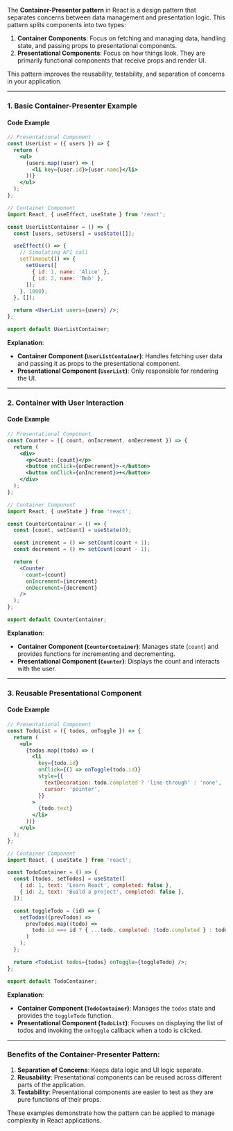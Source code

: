 The **Container-Presenter pattern** in React is a design pattern that separates concerns between data management and presentation logic. This pattern splits components into two types:

1. **Container Components**: Focus on fetching and managing data, handling state, and passing props to presentational components.
2. **Presentational Components**: Focus on how things look. They are primarily functional components that receive props and render UI.

This pattern improves the reusability, testability, and separation of concerns in your application.

---

### 1. **Basic Container-Presenter Example**

#### Code Example

```jsx
// Presentational Component
const UserList = ({ users }) => {
  return (
    <ul>
      {users.map((user) => (
        <li key={user.id}>{user.name}</li>
      ))}
    </ul>
  );
};

// Container Component
import React, { useEffect, useState } from 'react';

const UserListContainer = () => {
  const [users, setUsers] = useState([]);

  useEffect(() => {
    // Simulating API call
    setTimeout(() => {
      setUsers([
        { id: 1, name: 'Alice' },
        { id: 2, name: 'Bob' },
      ]);
    }, 1000);
  }, []);

  return <UserList users={users} />;
};

export default UserListContainer;
```

**Explanation**:
- **Container Component (`UserListContainer`)**: Handles fetching user data and passing it as props to the presentational component.
- **Presentational Component (`UserList`)**: Only responsible for rendering the UI.

---

### 2. **Container with User Interaction**

#### Code Example

```jsx
// Presentational Component
const Counter = ({ count, onIncrement, onDecrement }) => {
  return (
    <div>
      <p>Count: {count}</p>
      <button onClick={onDecrement}>-</button>
      <button onClick={onIncrement}>+</button>
    </div>
  );
};

// Container Component
import React, { useState } from 'react';

const CounterContainer = () => {
  const [count, setCount] = useState(0);

  const increment = () => setCount(count + 1);
  const decrement = () => setCount(count - 1);

  return (
    <Counter
      count={count}
      onIncrement={increment}
      onDecrement={decrement}
    />
  );
};

export default CounterContainer;
```

**Explanation**:
- **Container Component (`CounterContainer`)**: Manages state (`count`) and provides functions for incrementing and decrementing.
- **Presentational Component (`Counter`)**: Displays the count and interacts with the user.

---

### 3. **Reusable Presentational Component**

#### Code Example

```jsx
// Presentational Component
const TodoList = ({ todos, onToggle }) => {
  return (
    <ul>
      {todos.map((todo) => (
        <li
          key={todo.id}
          onClick={() => onToggle(todo.id)}
          style={{
            textDecoration: todo.completed ? 'line-through' : 'none',
            cursor: 'pointer',
          }}
        >
          {todo.text}
        </li>
      ))}
    </ul>
  );
};

// Container Component
import React, { useState } from 'react';

const TodoContainer = () => {
  const [todos, setTodos] = useState([
    { id: 1, text: 'Learn React', completed: false },
    { id: 2, text: 'Build a project', completed: false },
  ]);

  const toggleTodo = (id) => {
    setTodos((prevTodos) =>
      prevTodos.map((todo) =>
        todo.id === id ? { ...todo, completed: !todo.completed } : todo
      )
    );
  };

  return <TodoList todos={todos} onToggle={toggleTodo} />;
};

export default TodoContainer;
```

**Explanation**:
- **Container Component (`TodoContainer`)**: Manages the `todos` state and provides the `toggleTodo` function.
- **Presentational Component (`TodoList`)**: Focuses on displaying the list of todos and invoking the `onToggle` callback when a todo is clicked.

---

### Benefits of the Container-Presenter Pattern:
1. **Separation of Concerns**: Keeps data logic and UI logic separate.
2. **Reusability**: Presentational components can be reused across different parts of the application.
3. **Testability**: Presentational components are easier to test as they are pure functions of their props.

These examples demonstrate how the pattern can be applied to manage complexity in React applications.
